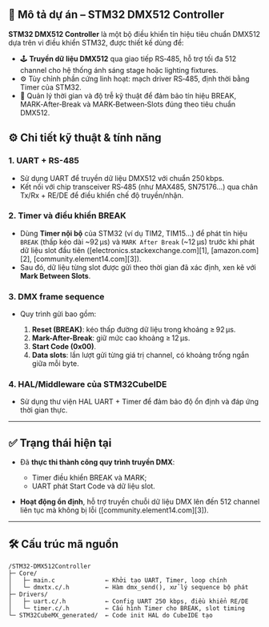 ## 📘 Mô tả dự án – STM32 DMX512 Controller

**STM32 DMX512 Controller** là một bộ điều khiển tín hiệu tiêu chuẩn DMX512 dựa trên vi điều khiển STM32, được thiết kế dùng để:

* 🕹️ **Truyền dữ liệu DMX512** qua giao tiếp RS‑485, hỗ trợ tối đa 512 channel cho hệ thống ánh sáng stage hoặc lighting fixtures.
* ⚙️ Tùy chỉnh phần cứng linh hoạt: mạch driver RS‑485, định thời bằng Timer của STM32.
* 🔄 Quản lý thời gian và độ trễ kỹ thuật để đảm bảo tín hiệu BREAK, MARK‑After‑Break và MARK‑Between‑Slots đúng theo tiêu chuẩn DMX512.

## ⚙️ Chi tiết kỹ thuật & tính năng

### 1. **UART + RS-485**

* Sử dụng UART để truyền dữ liệu DMX512 với chuẩn 250 kbps.
* Kết nối với chip transceiver RS‑485 (như MAX485, SN75176…) qua chân Tx/Rx + RE/DE để điều khiển chế độ truyền/nhận.

### 2. **Timer và điều khiển BREAK**

* Dùng **Timer nội bộ** của STM32 (ví dụ TIM2, TIM15…) để phát tín hiệu `BREAK` (thấp kéo dài \~92 µs) và `MARK After Break` (\~12 µs) trước khi phát dữ liệu slot đầu tiên ([electronics.stackexchange.com][1], [amazon.com][2], [community.element14.com][3]).
* Sau đó, dữ liệu từng slot được gửi theo thời gian đã xác định, xen kẽ với **Mark Between Slots**.

### 3. **DMX frame sequence**

* Quy trình gửi bao gồm:

  1. **Reset (BREAK)**: kéo thấp đường dữ liệu trong khoảng ≥ 92 µs.
  2. **Mark-After-Break**: giữ mức cao khoảng ≥ 12 µs.
  3. **Start Code (0x00)**.
  4. **Data slots**: lần lượt gửi từng giá trị channel, có khoảng trống ngắn giữa mỗi byte.

### 4. **HAL/Middleware của STM32CubeIDE**

* Sử dụng thư viện HAL UART + Timer để đảm bảo độ ổn định và đáp ứng thời gian thực.

---

## ✅ Trạng thái hiện tại

* Đã **thực thi thành công quy trình truyền DMX**:

  * Timer điều khiển BREAK và MARK;
  * UART phát Start Code và dữ liệu slot.
* **Hoạt động ổn định**, hỗ trợ truyền chuỗi dữ liệu DMX lên đến 512 channel liên tục mà không bị lỗi ([community.element14.com][3]).

---

## 🛠️ Cấu trúc mã nguồn

```
/STM32-DMX512Controller
├─ Core/
│   ├─ main.c              ← Khởi tạo UART, Timer, loop chính
│   └─ dmxtx.c/.h          ← Hàm dmx_send(), xử lý sequence bộ phát
├─ Drivers/
│   ├─ uart.c/.h           ← Config UART 250 kbps, điều khiển RE/DE
│   └─ timer.c/.h          ← Cấu hình Timer cho BREAK, slot timing
└─ STM32CubeMX_generated/  ← Code init HAL do CubeIDE tạo
```
